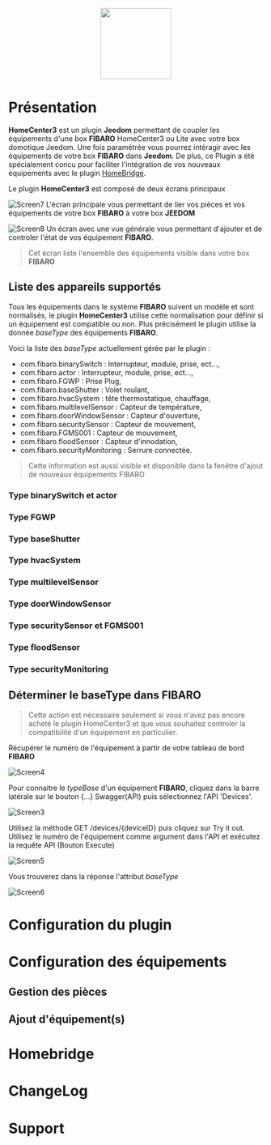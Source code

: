 
<p align="center">
  <img src="/plugin-homecenter3/assets/images/homecenter3_icon.png" height="140">
</p>

# Présentation 
**HomeCenter3** est un plugin **Jeedom** permettant de coupler les équipements d'une box **FIBARO** HomeCenter3 ou Lite avec votre box domotique Jeedom. Une fois paramétrée vous pourrez intéragir avec les équipements de votre box **FIBARO** dans **Jeedom**. De plus, ce Plugin a été spécialement concu pour faciliter l'intégration de vos nouveaux équipements avec le plugin [HomeBridge](https://nebzhb.github.io/jeedom_docs/plugins/homebridge/fr_FR/). 

Le plugin **HomeCenter3** est composé de deux écrans principaux 

![Screen7](/plugin-homecenter3/assets/images/Screen7.png)
L'écran principale vous permettant de lier vos pièces et vos équipements de votre box **FIBARO** à votre box **JEEDOM**


![Screen8](/plugin-homecenter3/assets/images/Screen8.png)
Un écran avec une vue générale vous permettant d'ajouter et de controler l'état de vos équipement **FIBARO**. 

> Cet écran liste l'ensemble des équipements visible dans votre box **FIBARO**

## Liste des appareils supportés 
Tous les équipements dans le système **FIBARO** suivent un modèle et sont normalisés, le plugin **HomeCenter3** utilise cette normalisation pour définir si un équipement est compatible ou non. Plus précisément le plugin utilise la donnée _baseType_ des équipements **FIBARO**. 

Voici la liste des _baseType_ actuellement gérée par le plugin :
- com.fibaro.binarySwitch : Interrupteur, module, prise, ect...,
- com.fibaro.actor : Interrupteur, module, prise, ect...,
- com.fibaro.FGWP : Prise Plug,
- com.fibaro.baseShutter : Volet roulant,
- com.fibaro.hvacSystem : tête thermostatique, chauffage,
- com.fibaro.multilevelSensor : Capteur de température,
- com.fibaro.doorWindowSensor : Capteur d'ouverture,
- com.fibaro.securitySensor : Capteur de mouvement,
- com.fibaro.FGMS001 : Capteur de mouvement,
- com.fibaro.floodSensor : Capteur d'innodation,
- com.fibaro.securityMonitoring : Serrure connectée.

> Cette information est aussi visible et disponible dans la fenêtre d'ajout de nouveaux équipements FIBARO

### Type binarySwitch et actor
### Type FGWP
### Type baseShutter
### Type hvacSystem
### Type multilevelSensor
### Type doorWindowSensor
### Type securitySensor et FGMS001
### Type floodSensor
### Type securityMonitoring


## Déterminer le baseType dans FIBARO

> Cette action est nécessaire seulement si vous n'avez pas encore acheté le plugin HomeCenter3 et que vous souhaitez controler la compatibilité d'un équipement en particulier.

Récupérer le numéro de l'équipement à partir de votre tableau de bord **FIBARO**

![Screen4](/plugin-homecenter3/assets/images/Screen4.png)

Pour connaitre le _typeBase_ d'un équipement **FIBARO**, cliquez dans la barre latérale sur le bouton {...} Swagger(API) puis sélectionnez l'API 'Devices'. 

![Screen3](/plugin-homecenter3/assets/images/Screen3.png)

Utilisez la méthode GET /devices/{deviceID} puis cliquez sur Try it out. Utilisez le numéro de l'équipement comme argument dans l'API et exécutez la requête API (Bouton Execute)

![Screen5](/plugin-homecenter3/assets/images/Screen5.png)

Vous trouverez dans la réponse l'attribut _baseType_

![Screen6](/plugin-homecenter3/assets/images/Screen6.png) 

# Configuration du plugin 

# Configuration des équipements

## Gestion des pièces

## Ajout d'équipement(s)

# Homebridge

# ChangeLog

# Support

